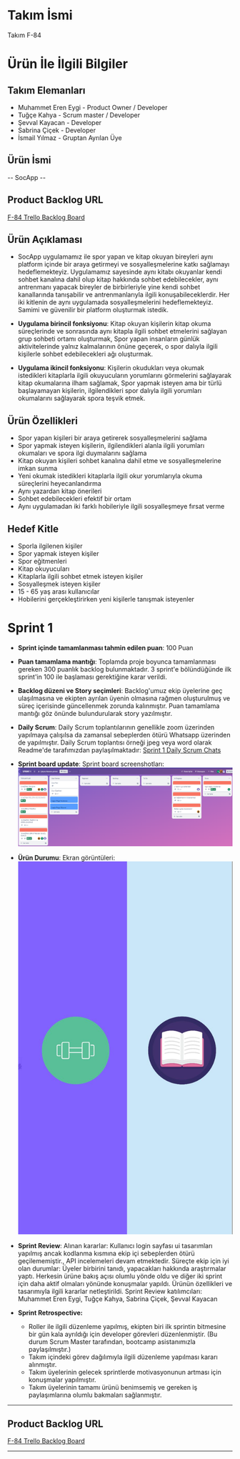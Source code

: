 # **Takım İsmi**

Takım F-84

# Ürün İle İlgili Bilgiler


## Takım Elemanları

- Muhammet Eren Eygi - Product Owner / Developer
- Tuğçe Kahya - Scrum master / Developer
- Şevval Kayacan - Developer 
- Sabrina Çiçek - Developer
- İsmail Yılmaz - Gruptan Ayrılan Üye

## Ürün İsmi

-- SocApp --

## Product Backlog URL

[F-84 Trello Backlog Board](https://trello.com/b/7xBLaIgo/sprint-1)

## Ürün Açıklaması

- SocApp uygulamamız ile spor yapan ve kitap okuyan bireyleri aynı platform içinde bir araya getirmeyi ve sosyalleşmelerine katkı sağlamayı hedeflemekteyiz. Uygulamamız sayesinde aynı kitabı okuyanlar kendi sohbet kanalına dahil olup kitap hakkında sohbet edebilecekler, aynı antrenmanı yapacak bireyler de birbirleriyle yine kendi sohbet kanallarında tanışabilir ve antrenmanlarıyla ilgili konuşabileceklerdir. Her iki kitlenin de aynı uygulamada sosyalleşmelerini hedeflemekteyiz. Samimi ve güvenilir bir platform oluşturmak istedik.

- **Uygulama birincil fonksiyonu**: Kitap okuyan kişilerin kitap okuma süreçlerinde ve sonrasında aynı kitapla ilgili sohbet etmelerini sağlayan grup sohbeti ortamı oluşturmak, 
Spor yapan insanların günlük aktivitelerinde yalnız kalmalarının önüne geçerek, o spor dalıyla ilgili kişilerle sohbet edebilecekleri ağı oluşturmak.

- **Uygulama ikincil fonksiyonu**: Kişilerin okudukları veya  okumak istedikleri kitaplarla ilgili okuyucuların yorumlarını görmelerini sağlayarak kitap okumalarına ilham sağlamak,
Spor yapmak isteyen ama bir türlü başlayamayan kişilerin, ilgilendikleri spor dalıyla ilgili yorumları okumalarını sağlayarak spora teşvik etmek.

## Ürün Özellikleri

- Spor yapan kişileri bir araya getirerek sosyalleşmelerini sağlama
- Spor yapmak isteyen kişilerin, ilgilendikleri alanla ilgili yorumları okumaları ve spora ilgi duymalarını sağlama
- Kitap okuyan kişileri sohbet kanalına dahil etme ve sosyalleşmelerine imkan sunma
- Yeni okumak istedikleri kitaplarla ilgili okur yorumlarıyla okuma süreçlerini heyecanlandırma
- Aynı yazardan kitap önerileri
- Sohbet edebilecekleri efektif bir ortam
- Aynı uygulamadan iki farklı hobileriyle ilgili sosyalleşmeye fırsat verme


## Hedef Kitle

- Sporla ilgilenen kişiler
- Spor yapmak isteyen kişiler
- Spor eğitmenleri
- Kitap okuyucuları
- Kitaplarla ilgili sohbet etmek isteyen kişiler
- Sosyalleşmek isteyen kişiler 
- 15 - 65 yaş arası kullanıcılar
- Hobilerini gerçekleştirirken yeni kişilerle tanışmak isteyenler



# Sprint 1

- **Sprint içinde tamamlanması tahmin edilen puan**: 100 Puan


- **Puan tamamlama mantığı**: Toplamda proje boyunca tamamlanması gereken 300 puanlık backlog bulunmaktadır. 3 sprint'e bölündüğünde ilk sprint'in 100 ile başlaması gerektiğine karar verildi.

- **Backlog düzeni ve Story seçimleri**: Backlog'umuz ekip üyelerine geç ulaşılmasına ve ekipten ayrılan üyenin olmasına rağmen oluşturulmuş ve süreç içerisinde güncellenmek zorunda kalınmıştır. Puan tamamlama mantığı göz önünde bulundurularak story yazılmıştır. 


- **Daily Scrum**: Daily Scrum toplantılarının genellikle zoom üzerinden yapılmaya çalışılsa da zamansal sebeplerden ötürü Whatsapp üzerinden de yapılmıştır. Daily Scrum toplantısı örneği jpeg veya word olarak Readme'de tarafımızdan paylaşılmaktadır: 
[Sprint 1 Daily Scrum Chats](DailyScrumMeetingNotesSprint1.docx)

- **Sprint board update**: Sprint board screenshotları: 
![Backlog 1](ProductBacklog1.png) 


- **Ürün Durumu**: Ekran görüntüleri:
  ![Screenshot 1](uruntasarim1.png  )
 
  
- **Sprint Review**: 
Alınan kararlar: Kullanıcı login sayfası ui tasarımları yapılmış ancak kodlanma kısmına ekip içi sebeplerden ötürü geçilememiştir., API incelemeleri devam etmektedir. 
Süreçte ekip için iyi olan durumlar: Üyeler birbirini tanıdı, yapacakları hakkında araştırmalar yaptı. Herkesin ürüne bakış açısı olumlu yönde oldu ve diğer iki sprint için daha aktif olmaları yönünde konuşmalar yapıldı. Ürünün özellikleri ve tasarımıyla ilgili kararlar netleştirildi.
Sprint Review katılımcıları: Muhammet Eren Eygi, Tuğçe Kahya, Sabrina Çiçek, Şevval Kayacan

- **Sprint Retrospective:**
  - Roller ile ilgili düzenleme yapılmış, ekipten biri ilk sprintin bitmesine bir gün kala ayrıldığı için developer görevleri düzenlenmiştir. (Bu durum Scrum Master tarafından, bootcamp asistanımızla paylaşılmıştır.)
  - Takım içindeki görev dağılımıyla ilgili düzenleme yapılması kararı alınmıştır.
  - Takım üyelerinin gelecek sprintlerde motivasyonunun artması için konuşmalar yapılmıştır.
  - Takım üyelerinin tamamı ürünü benimsemiş ve gereken iş paylaşımlarına olumlu bakmaları sağlanmıştır.
 

---

## Product Backlog URL

[F-84 Trello Backlog Board](https://trello.com/b/7xBLaIgo/sprint-1)

---